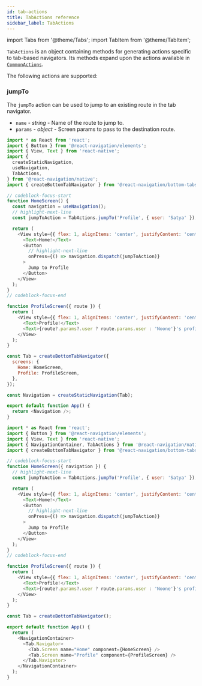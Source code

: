 ```yaml
---
id: tab-actions
title: TabActions reference
sidebar_label: TabActions
---
```


import Tabs from '@theme/Tabs';
import TabItem from '@theme/TabItem';

`TabActions` is an object containing methods for generating actions specific to tab-based navigators. Its methods expand upon the actions available in [`CommonActions`](navigation-actions.md).

The following actions are supported:

### jumpTo

The `jumpTo` action can be used to jump to an existing route in the tab navigator.

- `name` - _string_ - Name of the route to jump to.
- `params` - _object_ - Screen params to pass to the destination route.

<Tabs groupId="config" queryString="config">
<TabItem value="static" label="Static" default>

```js name="Tab Actions - jumpTo" snack version=7 dependencies=@react-navigation/elements
import * as React from 'react';
import { Button } from '@react-navigation/elements';
import { View, Text } from 'react-native';
import {
  createStaticNavigation,
  useNavigation,
  TabActions,
} from '@react-navigation/native';
import { createBottomTabNavigator } from '@react-navigation/bottom-tabs';

// codeblock-focus-start
function HomeScreen() {
  const navigation = useNavigation();
  // highlight-next-line
  const jumpToAction = TabActions.jumpTo('Profile', { user: 'Satya' });

  return (
    <View style={{ flex: 1, alignItems: 'center', justifyContent: 'center' }}>
      <Text>Home!</Text>
      <Button
        // highlight-next-line
        onPress={() => navigation.dispatch(jumpToAction)}
      >
        Jump to Profile
      </Button>
    </View>
  );
}
// codeblock-focus-end

function ProfileScreen({ route }) {
  return (
    <View style={{ flex: 1, alignItems: 'center', justifyContent: 'center' }}>
      <Text>Profile!</Text>
      <Text>{route?.params?.user ? route.params.user : 'Noone'}'s profile</Text>
    </View>
  );
}

const Tab = createBottomTabNavigator({
  screens: {
    Home: HomeScreen,
    Profile: ProfileScreen,
  },
});

const Navigation = createStaticNavigation(Tab);

export default function App() {
  return <Navigation />;
}
```

</TabItem>
<TabItem value="dynamic" label="Dynamic" default>

```js name="Tab Actions - jumpTo" snack version=7 dependencies=@react-navigation/elements
import * as React from 'react';
import { Button } from '@react-navigation/elements';
import { View, Text } from 'react-native';
import { NavigationContainer, TabActions } from '@react-navigation/native';
import { createBottomTabNavigator } from '@react-navigation/bottom-tabs';

// codeblock-focus-start
function HomeScreen({ navigation }) {
  // highlight-next-line
  const jumpToAction = TabActions.jumpTo('Profile', { user: 'Satya' });

  return (
    <View style={{ flex: 1, alignItems: 'center', justifyContent: 'center' }}>
      <Text>Home!</Text>
      <Button
        // highlight-next-line
        onPress={() => navigation.dispatch(jumpToAction)}
      >
        Jump to Profile
      </Button>
    </View>
  );
}
// codeblock-focus-end

function ProfileScreen({ route }) {
  return (
    <View style={{ flex: 1, alignItems: 'center', justifyContent: 'center' }}>
      <Text>Profile!</Text>
      <Text>{route?.params?.user ? route.params.user : 'Noone'}'s profile</Text>
    </View>
  );
}

const Tab = createBottomTabNavigator();

export default function App() {
  return (
    <NavigationContainer>
      <Tab.Navigator>
        <Tab.Screen name="Home" component={HomeScreen} />
        <Tab.Screen name="Profile" component={ProfileScreen} />
      </Tab.Navigator>
    </NavigationContainer>
  );
}
```

</TabItem>
</Tabs>
